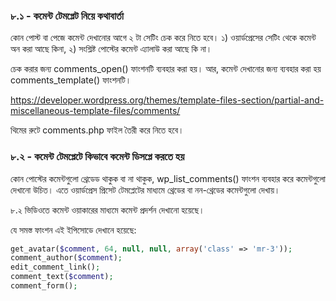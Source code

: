 ### ৮.১ - কমেন্ট টেমপ্লেট নিয়ে কথাবার্তা

কোন পোস্ট বা পেজে কমেন্ট দেখানোর আগে ২ টা সেটিং চেক করে নিতে হবে। ১) ওয়ার্ডপ্রেসের সেটিং থেকে কমেন্ট অন করা আছে কিনা, ২) সংশ্লিষ্ট পোস্টের কমেন্ট এ্যালাউ করা আছে কি না।

চেক করার জন্য comments_open() ফাংশনটি ব্যবহার করা হয়। আর, কমেন্ট দেখানোর জন্য ব্যবহার করা হয় comments_template() ফাংশনটি।

https://developer.wordpress.org/themes/template-files-section/partial-and-miscellaneous-template-files/comments/

থিমের রুটে comments.php ফাইল তৈরী করে নিতে হবে।

### ৮.২ - কমেন্ট টেমপ্লেটে কিভাবে কমেন্ট ডিসপ্লে করতে হয়

কোন পোস্টের কমেন্টগুলো থ্রেডেড থাকুক বা না থাকুক, wp_list_comments() ফাংশন ব্যবহার করে কমেন্টগুলো দেখানো উচিত। এতে ওয়ার্ডপ্রেস প্রিসেট টেমপ্লেটের মাধ্যমে থ্রেডের বা নন-থ্রেডের কমেন্টগুলো দেখায়।

৮.২ ভিডিওতে কমেন্ট ওয়াকারের মাধ্যমে কমেন্ট প্রদর্শন দেখানো হয়েছে।

যে সমস্ত ফাংশন এই ইপিসোডে দেখানে হয়েছে:

```php
get_avatar($comment, 64, null, null, array('class' => 'mr-3'));
comment_author($comment);
edit_comment_link();
comment_text($comment);
comment_form();
```
